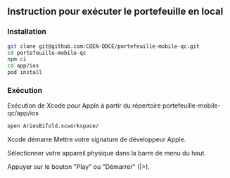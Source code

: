 ## Instruction pour exécuter le portefeuille en local

### Installation
```bash
git clone git@github.com:CQEN-QDCE/portefeuille-mobile-qc.git
cd portefeuille-mobile-qc
npm ci
cd app/ios
pod install
```

### Exécution
Exécution de Xcode pour Apple à partir du répertoire portefeuille-mobile-qc/app/ios
```bash
open AriesBifold.xcworkspace/
```
Xcode démarre
Mettre votre signature de développeur Apple.

Sélectionner votre appareil physique dans la barre de menu du haut.

Appuyer sur le bouton "Play" ou "Démarrer" (|>).